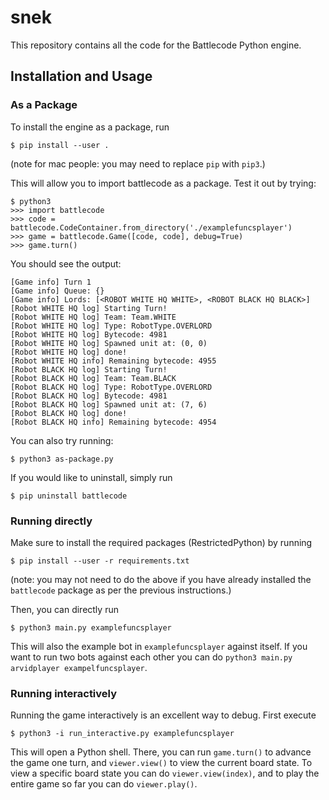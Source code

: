 # snek

This repository contains all the code for the Battlecode Python engine.

## Installation and Usage

### As a Package
To install the engine as a package, run
```
$ pip install --user .
```

(note for mac people: you may need to replace `pip` with `pip3`.)

This will allow you to import battlecode as a package. Test it out by trying:

```
$ python3
>>> import battlecode
>>> code = battlecode.CodeContainer.from_directory('./examplefuncsplayer')
>>> game = battlecode.Game([code, code], debug=True)
>>> game.turn()
```

You should see the output:
```
[Game info] Turn 1
[Game info] Queue: {}
[Game info] Lords: [<ROBOT WHITE HQ WHITE>, <ROBOT BLACK HQ BLACK>]
[Robot WHITE HQ log] Starting Turn!
[Robot WHITE HQ log] Team: Team.WHITE
[Robot WHITE HQ log] Type: RobotType.OVERLORD
[Robot WHITE HQ log] Bytecode: 4981
[Robot WHITE HQ log] Spawned unit at: (0, 0)
[Robot WHITE HQ log] done!
[Robot WHITE HQ info] Remaining bytecode: 4955
[Robot BLACK HQ log] Starting Turn!
[Robot BLACK HQ log] Team: Team.BLACK
[Robot BLACK HQ log] Type: RobotType.OVERLORD
[Robot BLACK HQ log] Bytecode: 4981
[Robot BLACK HQ log] Spawned unit at: (7, 6)
[Robot BLACK HQ log] done!
[Robot BLACK HQ info] Remaining bytecode: 4954
```

You can also try running:
```
$ python3 as-package.py
```

If you would like to uninstall, simply run
```
$ pip uninstall battlecode
```

### Running directly
Make sure to install the required packages (RestrictedPython) by running

```
$ pip install --user -r requirements.txt
```

(note: you may not need to do the above if you have already installed the `battlecode` package as per the previous instructions.)

Then, you can directly run
```
$ python3 main.py examplefuncsplayer
```

This will also the example bot in `examplefuncsplayer` against itself. If you want to run two bots against each other you can do `python3 main.py arvidplayer exampelfuncsplayer`.

### Running interactively

Running the game interactively is an excellent way to debug. First execute
```
$ python3 -i run_interactive.py examplefuncsplayer
```

This will open a Python shell. There, you can run `game.turn()` to advance the game one turn, and `viewer.view()` to view the current board state. To view a specific board state you can do `viewer.view(index)`, and to play the entire game so far you can do `viewer.play()`.